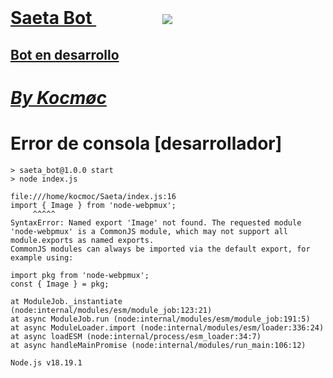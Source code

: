 <html>
    <head>
        <meta name ="Saeta">
         </head>
         <body>
             <h1> <b> <u> Saeta Bot </u> </b> </h>
                <img src="https://telegra.ph/file/1699d37a674f838de39a6.jpg">
           <h2> <u> Bot en desarrollo </u> </h2>
             <h1> <b> <i> <u> By Kocmøc </u></i></b></h1>

<h1>Error de consola [desarrollador]</h1>

    > saeta_bot@1.0.0 start
    > node index.js

    file:///home/kocmoc/Saeta/index.js:16
    import { Image } from 'node-webpmux';
         ^^^^^
    SyntaxError: Named export 'Image' not found. The requested module 'node-webpmux' is a CommonJS module, which may not support all module.exports as named exports.
    CommonJS modules can always be imported via the default export, for example using:

    import pkg from 'node-webpmux';
    const { Image } = pkg;

    at ModuleJob._instantiate (node:internal/modules/esm/module_job:123:21)
    at async ModuleJob.run (node:internal/modules/esm/module_job:191:5)
    at async ModuleLoader.import (node:internal/modules/esm/loader:336:24)
    at async loadESM (node:internal/process/esm_loader:34:7)
    at async handleMainPromise (node:internal/modules/run_main:106:12)

    Node.js v18.19.1
